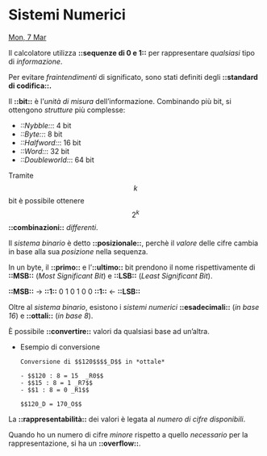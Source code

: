 # Sistemi Numerici

[Mon, 7 Mar](day://2022.03.07)

Il calcolatore utilizza **::sequenze di 0 e 1::** per rappresentare *qualsiasi* tipo di *informazione*.

Per evitare *fraintendimenti* di significato, sono stati definiti degli **::standard di codifica::.**

Il **::bit::** è l’*unità di misura* dell’informazione. Combinando più bit, si ottengono *strutture* più complesse:

   - *::Nybble::*: 4 bit
   - *::Byte::*: 8 bit
   - *::Halfword::*: 16 bit
   - *::Word::*: 32 bit
   - *::Doubleworld::*: 64 bit

Tramite $$k$$ bit è possibile ottenere $$2^k$$ **::combinazioni::** *differenti*.

Il *sistema binario* è detto **::posizionale::**, perchè il *valore* delle cifre cambia in base alla sua *posizione* nella sequenza.

In un byte, il **::primo::** e l’**::ultimo::** bit prendono il nome rispettivamente di **::MSB::** (*Most Significant Bit*) e **::LSB::** (*Least Significant Bit*).

**::MSB::** → **::1::** 0 1 0 1 0 0 **::1::** ← **::LSB::**

Oltre al *sistema binario*, esistono i *sistemi numerici* **::esadecimali::** (*in base 16*) e **::ottali::** (*in base 8*).

È possibile **::convertire::** valori da qualsiasi base ad un’altra.

+ Esempio di conversione

      Conversione di $$120$$$$_D$$ in *ottale*

      - $$120 : 8 = 15  _R0$$
      - $$15 : 8 = 1 _R7$$
      - $$1 : 8 = 0 _R1$$

      $$120_D = 170_O$$

La **::rappresentabilità::** dei valori è legata al *numero di cifre disponibili*.

Quando ho un numero di cifre *minore* rispetto a quello *necessario* per la rappresentazione, si ha un **::overflow::**.

